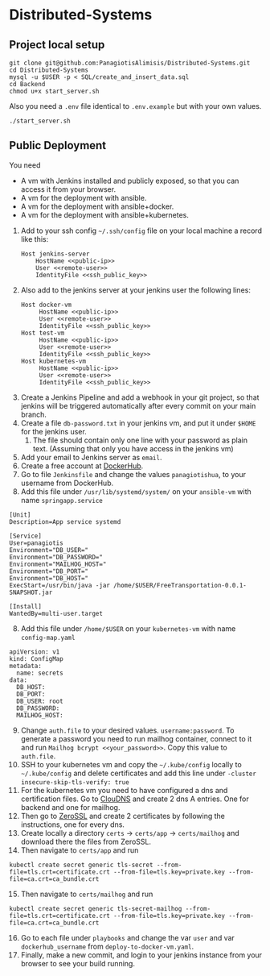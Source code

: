 # Distributed-Systems

## Project local setup

```
git clone git@github.com:PanagiotisAlimisis/Distributed-Systems.git
cd Distributed-Systems
mysql -u $USER -p < SQL/create_and_insert_data.sql
cd Backend
chmod u+x start_server.sh
```
Also you need a ```.env``` file identical to ```.env.example``` but with your own values.
```
./start_server.sh
```

## Public Deployment
You need
- A vm with Jenkins installed and publicly exposed, so that you can access it from your browser.
- A vm for the deployment with ansible.
- A vm for the deployment with ansible+docker.
- A vm for the deployment with ansible+kubernetes.

1. Add to your ssh config ```~/.ssh/config``` file on your local machine a record like this: 
    ```
    Host jenkins-server
        HostName <<public-ip>>
        User <<remote-user>>
        IdentityFile <<ssh_public_key>> 
    ```
2. Also add to the jenkins server at your jenkins user the following lines:
   ```
   Host docker-vm
        HostName <<public-ip>>
        User <<remote-user>>
        IdentityFile <<ssh_public_key>> 
   Host test-vm
        HostName <<public-ip>>
        User <<remote-user>>
        IdentityFile <<ssh_public_key>> 
   Host kubernetes-vm
        HostName <<public-ip>>
        User <<remote-user>>
        IdentityFile <<ssh_public_key>> 
   ```
3. Create a Jenkins Pipeline and add a webhook in your git project, so that jenkins will be triggered automatically after every commit on your main branch.
4. Create a file ```db-password.txt``` in your jenkins vm, and put it under ```$HOME``` for the jenkins user.
   1. The file should contain only one line with your password as plain text. (Assuming that only you have access in the jenkins vm)
5. Add your email to Jenkins server as ```email```. 
6. Create a free account at [DockerHub](hub.docker.com).
7. Go to file ```Jenkinsfile``` and change the values ```panagiotishua```, to your username from DockerHub.
8. Add this file under ```/usr/lib/systemd/system/``` on your ```ansible-vm``` with name ```springapp.service```
```
[Unit]
Description=App service systemd

[Service]
User=panagiotis
Environment="DB_USER="
Environment="DB_PASSWORD="
Environment="MAILHOG_HOST="
Environment="DB_PORT="
Environment="DB_HOST="
ExecStart=/usr/bin/java -jar /home/$USER/FreeTransportation-0.0.1-SNAPSHOT.jar

[Install]
WantedBy=multi-user.target
```
8. Add this file under ```/home/$USER``` on your ```kubernetes-vm``` with name ```config-map.yaml```
```
apiVersion: v1
kind: ConfigMap
metadata:
  name: secrets
data:
  DB_HOST: 
  DB_PORT: 
  DB_USER: root
  DB_PASSWORD: 
  MAILHOG_HOST: 
```
9. Change ```auth.file``` to your desired values. ```username:password```. To generate a password you need to run mailhog container, connect to it and run ```Mailhog bcrypt <<your_password>>```. Copy this value to ```auth.file```.
10. SSH to your kubernetes vm and copy the ```~/.kube/config``` locally to ```~/.kube/config``` and delete certificates and add this line under ```-cluster```
```insecure-skip-tls-verify: true``` 
11. For the kubernetes vm you need to have configured a dns and certification files. Go to [ClouDNS](https://www.cloudns.net/main/) and create 2 dns A entries. One for backend and one for mailhog.
12. Then go to [ZeroSSL](https://manage.sslforfree.com/certificates) and create 2 certificates by following the instructions, one for every dns.
13. Create locally a directory ```certs``` -> ```certs/app``` -> ```certs/mailhog``` and download there the files from ZeroSSL.
14. Then navigate to ```certs/app``` and run
```
kubectl create secret generic tls-secret --from-file=tls.crt=certificate.crt --from-file=tls.key=private.key --from-file=ca.crt=ca_bundle.crt
```
15. Then navigate to ```certs/mailhog``` and run
```
kubectl create secret generic tls-secret-mailhog --from-file=tls.crt=certificate.crt --from-file=tls.key=private.key --from-file=ca.crt=ca_bundle.crt
```
16. Go to each file under ```playbooks``` and change the var ```user``` and var ```dockerhub_username``` from ```deploy-to-docker-vm.yaml```.
17. Finally, make a new commit, and login to your jenkins instance from your browser to see your build running.